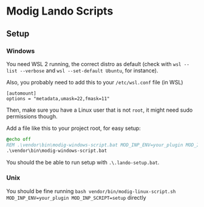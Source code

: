 # Modig Lando Scripts
## Setup
### Windows
You need WSL 2 running, the correct distro as default
(check with `wsl --list --verbose` and `wsl --set-default Ubuntu`, for instance).

Also, you probably need to add this to your `/etc/wsl.conf` file (in WSL)
```
[automount]
options = "metadata,umask=22,fmask=11"
```

Then, make sure you have a Linux user that is not `root`, it might need sudo permissions though.

Add a file like this to your project root, for easy setup:
```bat
@echo off
REM .\vendor\bin\modig-windows-script.bat MOD_INP_ENV=your_plugin MOD_INP_SCRIPT=setup
.\vendor\bin\modig-windows-script.bat
```

You should the be able to run setup with `.\.lando-setup.bat`.

### Unix
You should be fine running `bash vendor/bin/modig-linux-script.sh MOD_INP_ENV=your_plugin MOD_INP_SCRIPT=setup` directly
